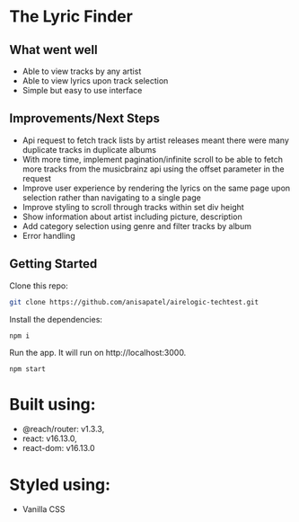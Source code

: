 # The Lyric Finder

## What went well

- Able to view tracks by any artist
- Able to view lyrics upon track selection
- Simple but easy to use interface

## Improvements/Next Steps

- Api request to fetch track lists by artist releases meant there were many duplicate tracks in duplicate albums
- With more time, implement pagination/infinite scroll to be able to fetch more tracks from the musicbrainz api using the offset parameter in the request
- Improve user experience by rendering the lyrics on the same page upon selection rather than navigating to a single page
- Improve styling to scroll through tracks within set div height
- Show information about artist including picture, description
- Add category selection using genre and filter tracks by album
- Error handling

## Getting Started

Clone this repo:

```bash
git clone https://github.com/anisapatel/airelogic-techtest.git


```

Install the dependencies:

`npm i`

Run the app. It will run on http://localhost:3000.

`npm start`

# Built using:

- @reach/router: v1.3.3,
- react: v16.13.0,
- react-dom: v16.13.0

# Styled using:

- Vanilla CSS
